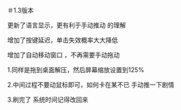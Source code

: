 ＃1.3版本

更新了语言显示，更有利于手动推动 的理解

增加了按键延迟，单击失效概率大大降低

增加了自动移动窗口 ，不再需要手动拖动 

1.同样是拖到桌面解压，然后屏幕缩放设置到125%

2.中间过程不要动鼠标即可，如何卡在某不已 手动推一下剧情

3.刷完了 系统时间记得改回来
